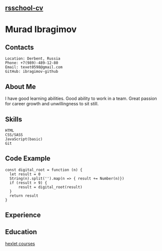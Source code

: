 ## [rsschool-cv](#)

# Murad Ibragimov

## Contacts
    Location: Derbent, Russia
    Phone: +7(989)-489-12-80
    Email: texet0598@gmail.com
    GitHub: ibragimov-github

## About Me

I have good learning abilities. Good ability to work in a team. Great passion for career growth and unwillingness to sit still.

## Skills
    HTML
    CSS/SASS
    JavaScript(basic)
    Git

## Code Example 
    const digital_root = function (n) {
      let result = 0
      String(n).split('').map(n => { result += Number(n)})
      if (result > 9) {
          result = digital_root(result)
      }
      return result
    } 

## Experience

## Education
[hexlet courses](https://ru.hexlet.io/my)
